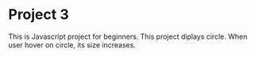 # Project 3
This is Javascript project for beginners.
This project diplays circle. When user hover on circle, its size increases.